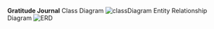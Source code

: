 **Gratitude Journal**
Class Diagram
![classDiagram](https://github.com/mclaughlin111/BNTA_BackendProject_GratitudeJournal/assets/47330113/46dfcdc3-ef6c-4a98-ac51-e10e1cb1ef7d)
Entity Relationship Diagram
![ERD](https://github.com/mclaughlin111/BNTA_BackendProject_GratitudeJournal/assets/47330113/8d4c41e2-d2e6-4fc6-99b6-80f05af96b5e)


